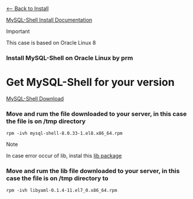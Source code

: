 [<-- Back to Install](https://github.com/mtemporim/Databases/tree/main/MySQL/MySQL-Shell/Install)

[MySQL-Shell Install Documentation](https://dev.mysql.com/doc/mysql-shell/8.0/en/mysql-shell-install-linux-quick.html)


>[!IMPORTANT]
>
> This case is based on Oracle Linux 8 

### Install MySQL-Shell on Oracle Linux by prm

# Get MySQL-Shell for your version

[MySQL-Shell Download](https://dev.mysql.com/downloads/shell/)

### Move and rum the file downloaded to your server, in this case the file is on /tmp directory 

```rpm -ivh mysql-shell-8.0.33-1.el8.x86_64.rpm```

>[!NOTE]
>
> In case error occur of lib, instal this [lib package](https://objectstorage.sa-saopaulo-1.oraclecloud.com/n/gr7en3021aot/b/repo-git/o/libyaml-0.1.4-11.el7_0.x86_64.rpm)  


### Move and rum the lib file downloaded to your server, in this case the file is on /tmp directory to

```rpm -ivh libyaml-0.1.4-11.el7_0.x86_64.rpm```









